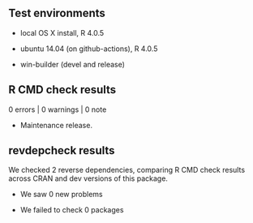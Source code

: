## Test environments

* local OS X install, R 4.0.5

* ubuntu 14.04 (on github-actions), R 4.0.5

* win-builder (devel and release)

## R CMD check results

0 errors | 0 warnings | 0 note

  - Maintenance release.

## revdepcheck results

We checked 2 reverse dependencies, comparing R CMD check results across CRAN and
dev versions of this package.

 * We saw 0 new problems

 * We failed to check 0 packages
